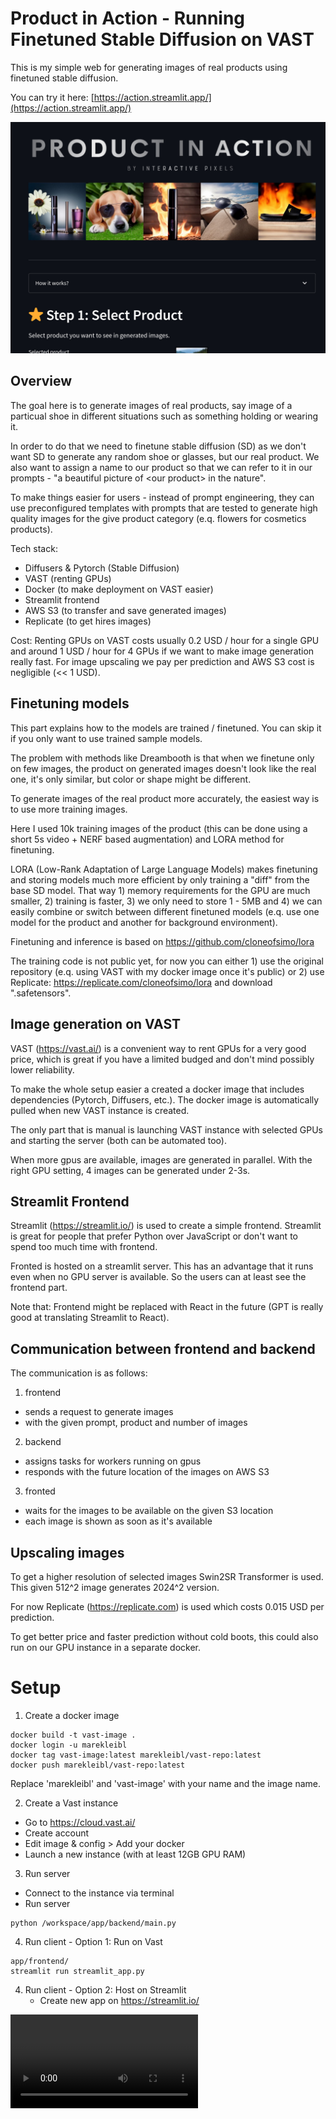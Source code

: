 
# Product in Action - Running Finetuned Stable Diffusion on VAST

This is my simple web for generating images of real products using finetuned stable diffusion.  

You can try it here: [https://action.streamlit.app/](https://action.streamlit.app/)

![alt text](app.jpg)

## Overview

The goal here is to generate images of real products, say image of a particual shoe in different situations such as something holding or wearing it.  

In order to do that we need to finetune stable diffusion (SD) as we don't want SD to generate any random shoe or glasses, but our real product. We also want to assign a name to our product so that we can refer to it in our prompts - "a beautiful picture of \<our product\> in the nature".

To make things easier for users - instead of prompt engineering, they can use preconfigured templates with prompts that are tested to generate high quality images for the give product category (e.q. flowers for cosmetics products). 

Tech stack: 
 - Diffusers & Pytorch (Stable Diffusion) 
 - VAST (renting GPUs) 
 - Docker (to make deployment on VAST easier)
 - Streamlit frontend
 - AWS S3 (to transfer and save generated images)
 - Replicate (to get hires images)

Cost:
Renting GPUs on VAST costs usually 0.2 USD / hour for a single GPU and around 1 USD / hour for 4 GPUs if we want to make image generation really fast. For image upscaling we pay per prediction and AWS S3 cost is negligible (<< 1 USD). 


## Finetuning models

This part explains how to the models are trained / finetuned. You can skip it if you only want to use trained sample models. 

The problem with methods like Dreambooth is that when we finetune only on few images, the product on generated images doesn't look like the real one, it's only similar, but color or shape might be different. 

To generate images of the real product more accurately, the easiest way is to use more training images.  

Here I used 10k training images of the product (this can be done using a short 5s video + NERF based augmentation) and LORA method for finetuning.  

LORA (Low-Rank Adaptation of Large Language Models) makes finetuning and storing models much more efficient by only training a "diff" from the base SD model. That way 1) memory requirements for the GPU are much smaller, 2) training is faster, 3) we only need to store 1 - 5MB and 4) we can easily combine or switch between different finetuned models (e.q. use one model for the product and another for background environment).     

Finetuning and inference is based on https://github.com/cloneofsimo/lora

The training code is not public yet, for now you can either 1) use the original repository (e.q. using VAST with my docker image once it's public) or 2) use Replicate: https://replicate.com/cloneofsimo/lora and download ".safetensors". 


## Image generation on VAST 


VAST (https://vast.ai/) is a convenient way to rent GPUs for a very good price, which is great if you have a limited budged and don't mind possibly lower reliability.  


To make the whole setup easier a created a docker image that includes dependencies (Pytorch, Diffusers, etc.). The docker image is automatically pulled when new VAST instance is created. 

The only part that is manual is launching VAST instance with selected GPUs and starting the server (both can be automated too).

When more gpus are available, images are generated in parallel. With the right GPU setting, 4 images can be generated under 2-3s. 


## Streamlit Frontend

Streamlit (https://streamlit.io/) is used to create a simple frontend. Streamlit is great for people that prefer Python over JavaScript or don't want to spend too much time with frontend. 

Fronted is hosted on a streamlit server. This has an advantage that it runs even when no GPU server is available. So the users can at least see the frontend part.  

Note that: Frontend might be replaced with React in the future (GPT is really good at translating Streamlit to React). 


##  Communication between frontend and backend

The communication is as follows: 

1) frontend 
- sends a request to generate images
- with the given prompt, product and number of images
2) backend 
- assigns tasks for workers running on gpus  
- responds with the future location of the images on AWS S3
3) fronted 
- waits for the images to be available on the given S3 location
- each image is shown as soon as it's available  


##  Upscaling images 

To get a higher resolution of selected images Swin2SR Transformer is used. This given 512^2 image generates 2024^2 version. 

For now Replicate (https://replicate.com) is used which costs 0.015 USD per prediction. 

To get better price and faster prediction without cold boots, this could also run on our GPU instance in a separate docker.  

# Setup 

1) Create a docker image
```
docker build -t vast-image .
docker login -u marekleibl
docker tag vast-image:latest marekleibl/vast-repo:latest
docker push marekleibl/vast-repo:latest
```
Replace 'marekleibl' and 'vast-image' with your name and the image name. 

2) Create a Vast instance
- Go to https://cloud.vast.ai/
- Create account
- Edit image & config > Add your docker
- Launch a new instance (with at least 12GB GPU RAM)

3) Run server
- Connect to the instance via terminal
- Run server
```
python /workspace/app/backend/main.py
```
4) Run client - Option 1: Run on Vast
```
app/frontend/
streamlit run streamlit_app.py
```
4) Run client - Option 2: Host on Streamlit
   - Create new app on https://streamlit.io/ 


![alt text](how_it_works.mp4)
